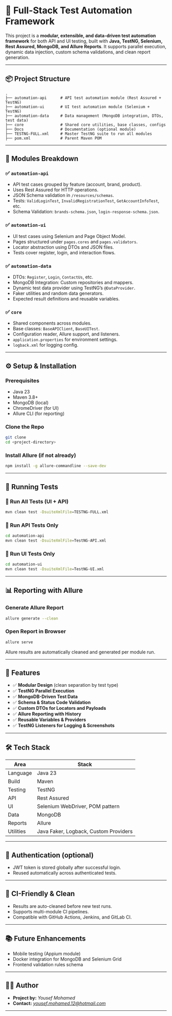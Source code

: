 # 🧪 Full-Stack Test Automation Framework

This project is a **modular, extensible, and data-driven test automation framework** for both API and UI testing, built with **Java, TestNG, Selenium, Rest Assured, MongoDB, and Allure Reports**. It supports parallel execution, dynamic data injection, custom schema validations, and clean report generation.

---

## 📦 Project Structure

```
.
├── automation-api      # API test automation module (Rest Assured + TestNG)
├── automation-ui       # UI test automation module (Selenium + TestNG)
├── automation-data     # Data management (MongoDB integration, DTOs, test data)
├── core                # Shared core utilities, base classes, configs
├── Docs                # Documentation (optional module)
├── TESTNG-FULL.xml     # Master TestNG suite to run all modules
├── pom.xml             # Parent Maven POM
```

---

## 🚀 Modules Breakdown

### ✅ `automation-api`

* API test cases grouped by feature (account, brand, product).
* Uses Rest Assured for HTTP operations.
* JSON Schema validation in `/resources/schemas`.
* Tests: `ValidLoginTest`, `InvalidRegistrationTest`, `GetAccountInfoTest`, etc.
* Schema Validation: `brands-schema.json`, `login-response-schema.json`.

### ✅ `automation-ui`

* UI test cases using Selenium and Page Object Model.
* Pages structured under `pages.cores` and `pages.validators`.
* Locator abstraction using DTOs and JSON files.
* Tests cover register, login, and interaction flows.

### ✅ `automation-data`

* DTOs: `Register`, `Login`, `ContactUs`, etc.
* MongoDB Integration: Custom repositories and mappers.
* Dynamic test data provider using TestNG’s `@DataProvider`.
* Faker utilities and random data generators.
* Expected result definitions and reusable variables.

### ✅ `core`

* Shared components across modules.
* Base classes: `BaseAPIClient`, `BaseUITest`.
* Configuration reader, Allure support, and listeners.
* `application.properties` for environment settings.
* `logback.xml` for logging config.

---

## ⚙️ Setup & Installation

### Prerequisites

* Java 23
* Maven 3.8+
* MongoDB (local)
* ChromeDriver (for UI)
* Allure CLI (for reporting)

### Clone the Repo

```bash
git clone 
cd <project-directory>
```

### Install Allure (if not already)

```bash
npm install -g allure-commandline --save-dev
```

---

## 🧪 Running Tests

### 🔹 Run All Tests (UI + API)

```bash
mvn clean test -DsuiteXmlFile=TESTNG-FULL.xml
```

### 🔹 Run API Tests Only

```bash
cd automation-api
mvn clean test -DsuiteXmlFile=TestNG-API.xml
```

### 🔹 Run UI Tests Only

```bash
cd automation-ui
mvn clean test -DsuiteXmlFile=TestNG-UI.xml
```

---

## 📊 Reporting with Allure

### Generate Allure Report

```bash
allure generate --clean
```

### Open Report in Browser

```bash
allure serve
```

Allure results are automatically cleaned and generated per module run.

---

## 🧠 Features

* ✅ **Modular Design** (clean separation by test type)
* ✅ **TestNG Parallel Execution**
* ✅ **MongoDB-Driven Test Data**
* ✅ **Schema & Status Code Validation**
* ✅ **Custom DTOs for Locators and Payloads**
* ✅ **Allure Reporting with History**
* ✅ **Reusable Variables & Providers**
* ✅ **TestNG Listeners for Logging & Screenshots**

---

## 🛠 Tech Stack

| Area      | Stack                                 |
|-----------|---------------------------------------|
| Language  | Java 23                               |
| Build     | Maven                                 |
| Testing   | TestNG                                |
| API       | Rest Assured                          |
| UI        | Selenium WebDriver, POM pattern       |
| Data      | MongoDB                               |
| Reports   | Allure                                |
| Utilities | Java Faker, Logback, Custom Providers |

---

## 🔐 Authentication (optional)

* JWT token is stored globally after successful login.
* Reused automatically across authenticated tests.

---

## 🧹 CI-Friendly & Clean

* Results are auto-cleaned before new test runs.
* Supports multi-module CI pipelines.
* Compatible with GitHub Actions, Jenkins, and GitLab CI.

---

## 📚 Future Enhancements

* Mobile testing (Appium module)
* Docker integration for MongoDB and Selenium Grid
* Frontend validation rules schema

---

## 👨‍💻 Author

* **Project by:** *Yousef Mohamed*
* **Contact:** *[yousef.mohamed.12@hotmail.com](mailto:yousef.mohamed.12@hotmail.com)*

---
